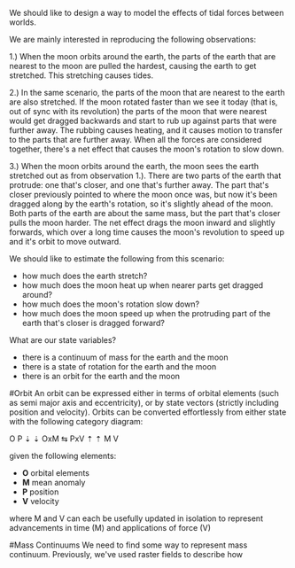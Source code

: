 We should like to design a way to model the effects of tidal forces between worlds. 

We are mainly interested in reproducing the following observations:

1.) When the moon orbits around the earth, the parts of the earth that are nearest
to the moon are pulled the hardest, causing the earth to get stretched. 
This stretching causes tides.

2.) In the same scenario, the parts of the moon that are nearest to the earth 
are also stretched. If the moon rotated faster than we see it today 
(that is, out of sync with its revolution) the parts of the moon 
that were nearest would get dragged backwards and start to rub up against 
parts that were further away. The rubbing causes heating, and it causes
motion to transfer to the parts that are further away. When all the forces
are considered together, there's a net effect that causes the moon's rotation to slow down.

3.) When the moon orbits around the earth, the moon sees the earth stretched 
out as from observation 1.). There are two parts of the earth that protrude:
one that's closer, and one that's further away. The part that's closer 
previously pointed to where the moon once was, 
but now it's been dragged along by the earth's rotation, 
so it's slightly ahead of the moon. Both parts of the earth are about the same mass,
but the part that's closer pulls the moon harder. 
The net effect drags the moon inward and slightly forwards, 
which over a long time causes the moon's revolution to speed up and it's orbit to move outward.

We should like to estimate the following from this scenario:
* how much does the earth stretch?
* how much does the moon heat up when nearer parts get dragged around?
* how much does the moon's rotation slow down?
* how much does the moon speed up when the protruding part of the earth that's closer is dragged forward?

What are our state variables?
* there is a continuum of mass for the earth and the moon
* there is a state of rotation for the earth and the moon
* there is an orbit for the earth and the moon

#Orbit
An orbit can be expressed either in terms of orbital elements (such as semi major axis and eccentricity),
or by state vectors (strictly including position and velocity). 
Orbits can be converted effortlessly from either state with the following category diagram:

 O     P
 ⇣     ⇣
OxM ⇆ PxV
 ⇡     ⇡
 M     V

given the following elements:
* **O** orbital elements
* **M** mean anomaly
* **P** position
* **V** velocity

where M and V can each be usefully updated in isolation 
to represent advancements in time (M) and applications of force (V)

#Mass Continuums
We need to find some way to represent mass continuum. 
Previously, we've used raster fields to describe how 
